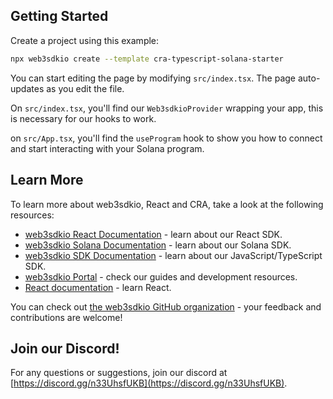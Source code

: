 ## Getting Started

Create a project using this example:

```bash
npx web3sdkio create --template cra-typescript-solana-starter
```

You can start editing the page by modifying `src/index.tsx`. The page auto-updates as you edit the file.

On `src/index.tsx`, you'll find our `Web3sdkioProvider` wrapping your app, this is necessary for our hooks to work.

on `src/App.tsx`, you'll find the `useProgram` hook to show you how to connect and start interacting with your Solana program.

## Learn More

To learn more about web3sdkio, React and CRA, take a look at the following resources:

- [web3sdkio React Documentation](https://docs.web3sdk.io/react) - learn about our React SDK.
- [web3sdkio Solana Documentation](https://docs.web3sdk.io/solana) - learn about our Solana SDK.
- [web3sdkio SDK Documentation](https://docs.web3sdk.io/sdk) - learn about our JavaScript/TypeScript SDK.
- [web3sdkio Portal](https://docs.web3sdk.io/react) - check our guides and development resources.
- [React documentation](https://reactjs.org/) - learn React.

You can check out [the web3sdkio GitHub organization](https://github.com/web3sdkio) - your feedback and contributions are welcome!

## Join our Discord!

For any questions or suggestions, join our discord at [https://discord.gg/n33UhsfUKB](https://discord.gg/n33UhsfUKB).
